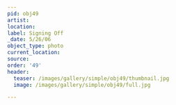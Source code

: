 ```yaml
---
pid: obj49
artist:
location:
label: Signing Off
_date: 5/26/06
object_type: photo
current_location:
source:
order: '49'
header:
  teaser: /images/gallery/simple/obj49/thumbnail.jpg
  image: /images/gallery/simple/obj49/full.jpg

---
```


